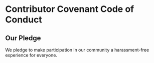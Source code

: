 # Contributor Covenant Code of Conduct

## Our Pledge
We pledge to make participation in our community a harassment-free experience for everyone.
